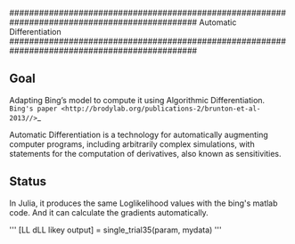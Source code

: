 ##############################################################################################
Automatic Differentiation
##############################################################################################

Goal
-------
Adapting Bing’s model to compute it using Algorithmic Differentiation.
`Bing's paper <http://brodylab.org/publications-2/brunton-et-al-2013//>`_

Automatic Differentiation is a technology for automatically augmenting computer programs, including arbitrarily complex simulations, with statements for the computation of derivatives, also known as sensitivities.

Status
-------
In Julia, it produces the same Loglikelihood values with the bing's matlab code. 
And it can calculate the gradients automatically.

'''
[LL dLL likey output] = single_trial35(param, mydata)
'''
